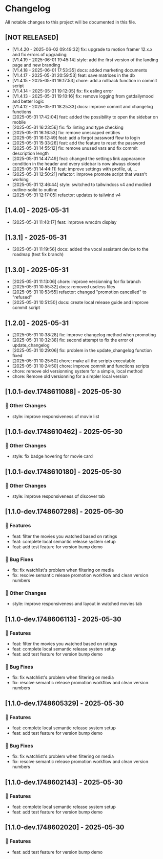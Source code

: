 # Changelog

All notable changes to this project will be documented in this file.

## [NOT RELEASED]
- [V1.4.20 - 2025-06-02 09:49:32] fix: upgrade to motion framer 12.x.x and fix errors of upgrading
- [V1.4.19 - 2025-06-01 19:45:14] style: add the first version of the landing page and new branding
- [V1.4.18 - 2025-06-01 17:53:35] docs: added marketing documents
- [V1.4.17 - 2025-05-31 20:59:53] feat: save matrices in the db
- [V1.4.15 - 2025-05-31 19:17:53] chore: add a rollback function in commit script
- [V1.4.14 - 2025-05-31 19:12:05] fix: fix esling error
- [V1.4.13 - 2025-05-31 19:10:16] fix: remove logging from getdailymood and better logic
- [V1.4.12 - 2025-05-31 18:25:33] docs: improve commit and changelog functions
- [2025-05-31 17:42:04] feat: added the possibility to open the sidebar on mobile
- [2025-05-31 16:23:56] fix: fix linting and type checking
- [2025-05-31 16:16:53] fix: remove unescaped entities
- [2025-05-31 16:12:49] feat: add a forgot password flow to login
- [2025-05-31 15:33:26] feat: add the feature to reset the password
- [2025-05-31 14:55:12] fix: remove unused vars and fix commit description length
- [2025-05-31 14:47:49] feat: changed the settings link appearance condition in the header and every sidebar is now always closed
- [2025-05-31 14:44:11] feat: improve settings with profile, ui, ...
- [2025-05-31 12:50:21] refactor: improve promote script that wasn't working
- [2025-05-31 12:46:44] style: switched to tailwindcss v4 and modiied outline-solid to outline
- [2025-05-31 12:17:05] refactor: updates to tailwind v4


## [1.4.0] - 2025-05-31
- [2025-05-31 11:40:17] feat: improve wmcdm display

## [1.3.1] - 2025-05-31
- [2025-05-31 11:19:56] docs: added the vocal assistant device to the roadmap (test fix branch)

## [1.3.0] - 2025-05-31
- [2025-05-31 11:13:06] chore: improve versionning for fix branch
- [2025-05-31 10:55:32] docs: removed useless files
- [2025-05-31 10:53:55] refactor: changed "promotion cancelled" to "refused"
- [2025-05-31 10:51:50] docs: create local release guide and improve commit script

## [1.2.0] - 2025-05-31
- [2025-05-31 10:38:28] fix: improve changelog method when promoting
- [2025-05-31 10:32:38] fix: second attempt to fix the error of update_changelog
- [2025-05-31 10:29:06] fix: problem in the update_changelog function fixed
- [2025-05-31 10:25:50] chore: make all the scripts executable
- [2025-05-31 10:24:50] chore: improve commit and functions scripts
- chore: remove old versionning system for a simple, local method
- chore: Remove old versionning for a simpler local version

## [1.0.1-dev.1748611088] - 2025-05-30

### 📝 Other Changes
- style: improve responsiveness of movie list


## [1.0.1-dev.1748610462] - 2025-05-30

### 📝 Other Changes
- style: fix badge hovering for movie card


## [1.0.1-dev.1748610180] - 2025-05-30

### 📝 Other Changes
- style: improve responsiveness of discover tab



## [1.1.0-dev.1748607298] - 2025-05-30

### 🚀 Features
- feat: filter the movies you watched based on ratings
- feat: complete local semantic release system setup
- feat: add test feature for version bump demo

### 🐛 Bug Fixes
- fix: fix watchlist's problem when filtering on media
- fix: resolve semantic release promotion workflow and clean version numbers

### 📝 Other Changes
- style: improve responsiveness and layout in watched movies tab


## [1.1.0-dev.1748606113] - 2025-05-30

### 🚀 Features
- feat: filter the movies you watched based on ratings
- feat: complete local semantic release system setup
- feat: add test feature for version bump demo

### 🐛 Bug Fixes
- fix: fix watchlist's problem when filtering on media
- fix: resolve semantic release promotion workflow and clean version numbers


## [1.1.0-dev.1748605329] - 2025-05-30

### 🚀 Features
- feat: complete local semantic release system setup
- feat: add test feature for version bump demo

### 🐛 Bug Fixes
- fix: fix watchlist's problem when filtering on media
- fix: resolve semantic release promotion workflow and clean version numbers


## [1.1.0-dev.1748602143] - 2025-05-30

### 🚀 Features
- feat: complete local semantic release system setup
- feat: add test feature for version bump demo


## [1.1.0-dev.1748602020] - 2025-05-30

### 🚀 Features
- feat: add test feature for version bump demo
